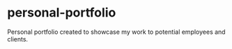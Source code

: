 # personal-portfolio
Personal portfolio created to showcase my work to potential employees and clients.
